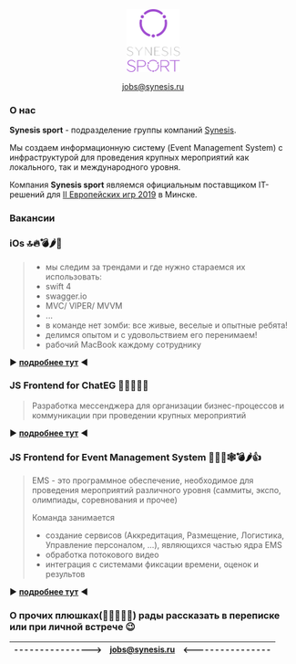 <p align="center">
	<img src="./resources/synesis-sport-logo.png" width="93" height="110"	 
</p>
<p align="center">
	<a href="mailto:jobs@synesis.ru">jobs@synesis.ru</a>
</p>


### О нас

**Synesis sport** - подразделение группы компаний [Synesis](http://synesis.by/). 

Мы создаем информационную систему (Event Management System) c инфраструктурой для проведения крупных мероприятий как локального, так и международного уровня. 

Компания **Synesis sport** являемся официальным поставщиком IT-решений для [II Европейских игр 2019](http://minsk2019.by) в Минске.


### Вакансии


### iOs 🔝🔥💣🌶📱

>*  мы следим за трендами и где нужно стараемся их использовать: 
>	*  swift 4
>	*  swagger.io
>	*  MVC/ VIPER/ MVVM
>	*  ...
>*  в команде нет зомби: все живые, веселые и опытные ребята! 
>*  делимся опытом и с удовольствием его перенимаем! 
>*  рабочий MacBook каждому сотруднику

▶️ [**подробнее тут**](./positions/iOs-position.md) ◀️

### JS Frontend for ChatEG 💯💬📵🚀🤑 

> Разработка мессенджера для организации бизнес-процессов и коммуникации при проведении крупных мероприятий


▶️ [**подробнее тут**](./positions/javascript-messenger-position.md) ◀️

### JS Frontend for Event Management System 💯🔝💋🕸💣🌶👍

> EMS - это программное обеспечение, необходимое для проведения мероприятий различного уровня (саммиты, экспо, олимпиады, соревнования и прочее)
> 
> Команда занимается 
>	*  создание сервисов (Аккредитация, Размещение, Логистика, Управление персоналом, ...), являющихся частью ядра EMS
>	*  обработка потокового видео
>	*  интеграция с системами фиксации времени, оценок и результов


▶️ [**подробнее тут**](./positions/javascript-position.md) ◀️

### О прочих плюшках(🍦🎂🥐🍰🍧) рады рассказать в переписке или при личной встрече 😉

| ----------------> | <jobs@synesis.ru> | <---------------- |
| ----------------: |:-----------------:| :---------------- |